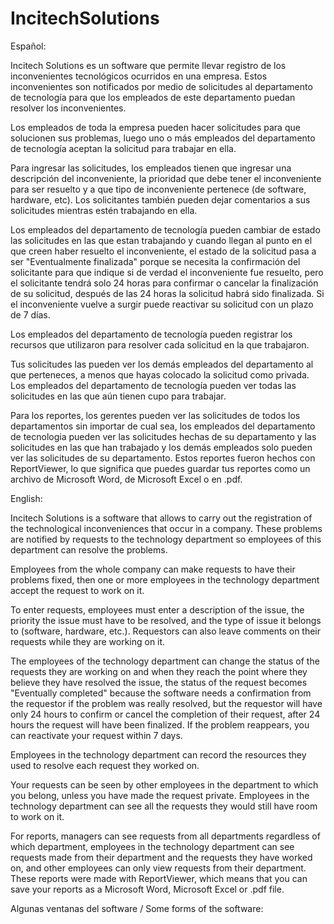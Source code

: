 # IncitechSolutions

Español:

Incitech Solutions es un software que permite llevar registro de los inconvenientes tecnológicos ocurridos en una empresa. Estos inconvenientes son notificados por medio de solicitudes al departamento de tecnología para que los empleados de este departamento puedan resolver los inconvenientes.

Los empleados de toda la empresa pueden hacer solicitudes para que solucionen sus problemas, luego uno o más empleados del departamento de tecnología aceptan la solicitud para trabajar en ella. 

Para ingresar las solicitudes, los empleados tienen que ingresar una descripción del inconveniente, la prioridad que debe tener el inconveniente para ser resuelto y a que tipo de inconveniente pertenece (de software, hardware, etc). Los solicitantes también pueden dejar comentarios a sus solicitudes mientras estén trabajando en ella.

Los empleados del departamento de tecnología pueden cambiar de estado las solicitudes en las que estan trabajando y cuando llegan al punto en el que creen haber resuelto el inconveniente, el estado de la solicitud pasa a ser "Eventualmente finalizada" porque se necesita la confirmación del solicitante para que indique si de verdad el inconveniente fue resuelto, pero el solicitante tendrá solo 24 horas para confirmar o cancelar la finalización de su solicitud, después de las 24 horas la solicitud habrá sido finalizada. Si el inconveniente vuelve a surgir puede reactivar su solicitud con un plazo de 7 días.

Los empleados del departamento de tecnología pueden registrar los recursos que utilizaron para resolver cada solicitud en la que trabajaron.

Tus solicitudes las pueden ver los demás empleados del departamento al que perteneces, a menos que hayas colocado la solicitud como privada. Los empleados del departamento de tecnología pueden ver todas las solicitudes en las que aún tienen cupo para trabajar.

Para los reportes, los gerentes pueden ver las solicitudes de todos los departamentos sin importar de cual sea, los empleados del departamento de tecnologia pueden ver las solicitudes hechas de su departamento y las solicitudes en las que han trabajado y los demás empleados solo pueden ver las solicitudes de su departamento. Estos reportes fueron hechos con ReportViewer, lo que significa que puedes guardar tus reportes como un archivo de Microsoft Word, de Microsoft Excel o en .pdf.

English:

Incitech Solutions is a software that allows to carry out the registration of the technological inconveniences that occur in a company. These problems are notified by requests to the technology department so employees of this department can resolve the problems.

Employees from the whole company can make requests to have their problems fixed, then one or more employees in the technology department accept the request to work on it.

To enter requests, employees must enter a description of the issue, the priority the issue must have to be resolved, and the type of issue it belongs to (software, hardware, etc.). Requestors can also leave comments on their requests while they are working on it.

The employees of the technology department can change the status of the requests they are working on and when they reach the point where they believe they have resolved the issue, the status of the request becomes "Eventually completed" because the software needs a confirmation from the requestor if the problem was really resolved, but the requestor will have only 24 hours to confirm or cancel the completion of their request, after 24 hours the request will have been finalized. If the problem reappears, you can reactivate your request within 7 days.

Employees in the technology department can record the resources they used to resolve each request they worked on.

Your requests can be seen by other employees in the department to which you belong, unless you have made the request private. Employees in the technology department can see all the requests  they would still have room to work on it.

For reports, managers can see requests from all departments regardless of which department, employees in the technology department can see requests made from their department and the requests they have worked on, and other employees can only view requests from their department. These reports were made with ReportViewer, which means that you can save your reports as a Microsoft Word, Microsoft Excel or .pdf file.

Algunas ventanas del software / Some forms of the software:
